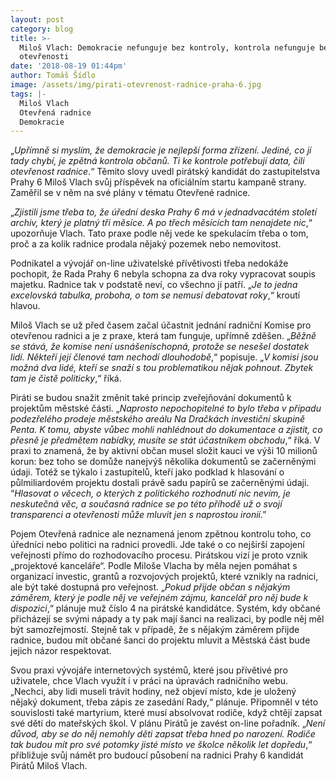 ```yaml
---
layout: post
category: blog
title: >-
  Miloš Vlach: Demokracie nefunguje bez kontroly, kontrola nefunguje bez
  otevřenosti
date: '2018-08-19 01:44pm'
author: Tomáš Šídlo
image: /assets/img/pirati-otevrenost-radnice-praha-6.jpg
tags: |-
  Miloš Vlach
  Otevřená radnice
  Demokracie
---
```

„_Upřímně si myslím, že demokracie je nejlepší forma zřízení. Jediné, co jí tady chybí, je zpětná kontrola občanů. Ti ke kontrole potřebují data, čili otevřenost radnice_.“ Těmito slovy uvedl pirátský kandidát do zastupitelstva Prahy 6 Miloš Vlach svůj příspěvek na oficiálním startu kampaně strany. Zaměřil se v něm na své plány v tématu Otevřené radnice.  

„_Zjistili jsme třeba to, že úřední deska Prahy 6 má v jednadvacátém století archiv, který je platný tři měsíce. A po třech měsících tam nenajdete nic_,“ upozorňuje Vlach.  Tato praxe podle něj vede ke spekulacím třeba o tom, proč a za kolik radnice prodala nějaký pozemek nebo nemovitost.

Podnikatel a vývojář on-line uživatelské přívětivosti třeba nedokáže pochopit, že Rada Prahy 6 nebyla schopna za dva roky vypracovat soupis majetku. Radnice tak v podstatě neví, co všechno jí patří. „_Je to jedna excelovská tabulka, proboha, o tom se nemusí debatovat roky_,“ kroutí hlavou.  

Miloš Vlach se už před časem začal účastnit jednání radniční Komise pro otevřenou radnici a je z praxe, která tam funguje, upřímně zděšen. „_Běžně se stává, že komise není usnášeníschopná, protože se nesešel dostatek lidí. Někteří její členové tam nechodí dlouhodobě_,“ popisuje. „_V komisi jsou možná dva lidé, kteří se snaží s tou problematikou nějak pohnout. Zbytek tam je čistě politicky_,“ říká.

Piráti se budou snažit změnit také princip zveřejňování dokumentů k projektům městské části. „_Naprosto nepochopitelné to bylo třeba v případu podezřelého prodeje městského areálu Na Dračkách investiční skupině Penta. K tomu, abyste vůbec mohli nahlédnout do dokumentace a zjistit, co přesně je předmětem nabídky, musíte se stát účastníkem obchodu_,“ říká. V praxi to znamená, že by aktivní občan musel složit kauci ve výši 10 milionů korun: bez toho se domůže nanejvýš několika dokumentů se začerněnými údaji. Totéž se týkalo i zastupitelů, kteří jako podklad k hlasování o půlmiliardovém projektu dostali právě sadu papírů se začerněnými údaji. “_Hlasovat o věcech, o kterých z politického rozhodnutí nic nevím, je neskutečná věc, a současná radnice se po této příhodě už o svojí transparenci a otevřenosti může mluvit jen s naprostou ironií_.”

Pojem Otevřená radnice ale neznamená jenom zpětnou kontrolu toho, co úředníci nebo politici na radnici provedli. Jde také o co nejširší zapojení veřejnosti přímo do rozhodovacího procesu. Pirátskou vizí je proto vznik „projektové kanceláře“. Podle Miloše Vlacha by měla nejen pomáhat s organizací investic, grantů a rozvojových projektů, které vznikly na radnici, ale být také dostupná pro veřejnost. „_Pokud přijde občan s nějakým záměrem, který je podle něj ve veřejném zájmu, kancelář pro něj bude k dispozici_,“ plánuje muž číslo 4 na pirátské kandidátce. Systém, kdy občané přicházejí se svými nápady a ty pak mají šanci na realizaci, by podle něj měl být samozřejmostí. Stejně tak v případě, že s nějakým záměrem přijde radnice, budou mít občané šanci do projektu mluvit a Městská část bude jejich názor respektovat.   

Svou praxi vývojáře internetových systémů, které jsou přívětivé pro uživatele, chce Vlach využít i v práci na úpravách radničního webu. „Nechci, aby lidi museli trávit hodiny, než objeví místo, kde je uložený nějaký dokument, třeba zápis ze zasedání Rady,“ plánuje. Připomněl v této souvislosti také martyrium, které musí absolvovat rodiče, když chtějí zapsat své dětí do mateřských škol. V plánu Pirátů je zavést on-line pořadník. „_Není důvod, aby se do něj nemohly děti zapsat třeba hned po narození. Rodiče tak budou mít pro své potomky jisté místo ve školce několik let dopředu_,“ přibližuje svůj námět pro budoucí působení na radnici Prahy 6 kandidát Pirátů Miloš Vlach.
